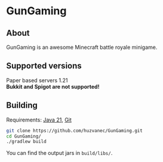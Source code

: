 # GunGaming
## About
GunGaming is an awesome Minecraft battle royale minigame.
## Supported versions
Paper based servers 1.21<br>
**Bukkit and Spigot are not supported!**
## Building
Requirements:
[Java 21](https://www.oracle.com/java/technologies/downloads/#java21), [Git](https://git-scm.com/downloads)<br>
```bash
git clone https://github.com/huzvanec/GunGaming.git
cd GunGaming/
./gradlew build
```
You can find the output jars in `build/libs/`.